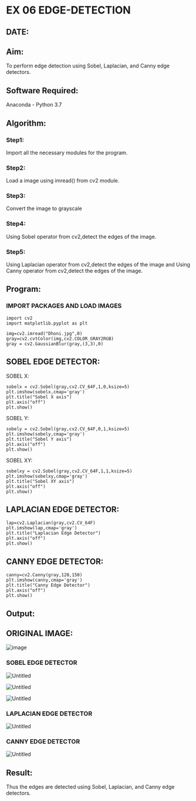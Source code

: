 # EX 06 EDGE-DETECTION
## DATE:
## Aim:
To perform edge detection using Sobel, Laplacian, and Canny edge detectors.

## Software Required:
Anaconda - Python 3.7

## Algorithm:
### Step1:
Import all the necessary modules for the program.

### Step2:
Load a image using imread() from cv2 module.

### Step3:
Convert the image to grayscale

### Step4:
Using Sobel operator from cv2,detect the edges of the image.

### Step5:

Using Laplacian operator from cv2,detect the edges of the image and Using Canny operator from cv2,detect the edges of the image.
## Program:
### IMPORT PACKAGES AND LOAD IMAGES
```
import cv2
import matplotlib.pyplot as plt

img=cv2.imread("Dhoni.jpg",0)
gray=cv2.cvtColor(img,cv2.COLOR_GRAY2RGB)
gray = cv2.GaussianBlur(gray,(3,3),0)
```
## SOBEL EDGE DETECTOR:
SOBEL X:
```
sobelx = cv2.Sobel(gray,cv2.CV_64F,1,0,ksize=5)
plt.imshow(sobelx,cmap='gray')
plt.title("Sobel X axis")
plt.axis("off")
plt.show()
```
SOBEL Y:
```
sobely = cv2.Sobel(gray,cv2.CV_64F,0,1,ksize=5)
plt.imshow(sobely,cmap='gray')
plt.title("Sobel Y axis")
plt.axis("off")
plt.show()
```
SOBEL XY:
```
sobelxy = cv2.Sobel(gray,cv2.CV_64F,1,1,ksize=5)
plt.imshow(sobelxy,cmap='gray')
plt.title("Sobel XY axis")
plt.axis("off")
plt.show()
```
## LAPLACIAN EDGE DETECTOR:
```
lap=cv2.Laplacian(gray,cv2.CV_64F)
plt.imshow(lap,cmap='gray')
plt.title("Laplacian Edge Detector")
plt.axis("off")
plt.show()
```
## CANNY EDGE DETECTOR:
```
canny=cv2.Canny(gray,120,150)
plt.imshow(canny,cmap='gray')
plt.title("Canny Edge Detector")
plt.axis("off")
plt.show()
```
## Output:
## ORIGINAL IMAGE:
![image](https://github.com/kancharlaNarmadha/EDGE-DETECTION/assets/119559316/1cfc3bb3-fc7a-40c3-824b-042cd6e05708)

### SOBEL EDGE DETECTOR


![Untitled](https://github.com/kancharlaNarmadha/EDGE-DETECTION/assets/119559316/4a76ee1c-4915-4b02-9e18-a9f3983e97c3)

![Untitled](https://github.com/kancharlaNarmadha/EDGE-DETECTION/assets/119559316/fb9a7382-e92d-4106-89b1-1560a1fb5e5c)

![Untitled](https://github.com/kancharlaNarmadha/EDGE-DETECTION/assets/119559316/63829d63-ecfb-468a-9853-5ea73befcd43)


### LAPLACIAN EDGE DETECTOR

![Untitled](https://github.com/kancharlaNarmadha/EDGE-DETECTION/assets/119559316/57034665-b752-45b0-9267-e88f2f647a07)


### CANNY EDGE DETECTOR
![Untitled](https://github.com/kancharlaNarmadha/EDGE-DETECTION/assets/119559316/547abc0e-5d3c-4ad5-9490-ea1ca82a12e5)


## Result:
Thus the edges are detected using Sobel, Laplacian, and Canny edge detectors.
